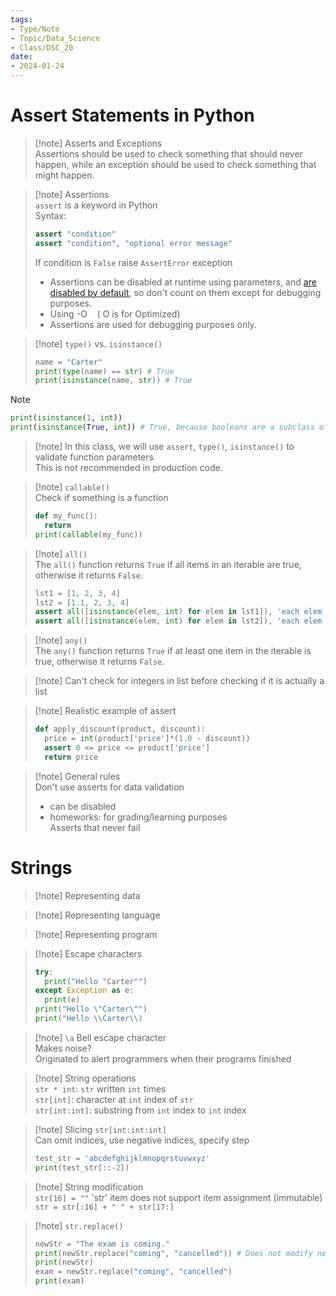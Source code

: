 ```yaml
---
tags:
- Type/Note
- Topic/Data_Science
- Class/DSC_20
date:
- 2024-01-24
---
```

# Assert Statements in Python  

> [!note] Asserts and Exceptions  
> Assertions should be used to check something that should never happen, while an exception should be used to check something that might happen.  

> [!note] Assertions  
> `assert` is a keyword in Python  
> Syntax:  
> ```Python  
> assert "condition"  
> assert "condition", "optional error message"  
> ```  
> If condition is `False` raise `AssertError` exception  
> - Assertions can be disabled at runtime using parameters, and [are disabled by default](http://java.sun.com/javase/6/docs/technotes/tools/windows/java.html), so don't count on them except for debugging purposes.  
> - Using -O    ( O is for Optimized)  
> - Assertions are used for debugging purposes only.  

> [!note] `type()` vs. `isinstance()`  
> ```Python  
> name = "Carter"  
> print(type(name) == str) # True  
> print(isinstance(name, str)) # True  
> ```  

> [!note]  
> ```Python  
> print(isinstance(1, int))  
> print(isinstance(True, int)) # True, because booleans are a subclass of integers  
> ```  

> [!note] In this class, we will use `assert`, `type()`, `isinstance()` to validate function parameters  
> This is not recommended in production code.  

> [!note] `callable()`  
> Check if something is a function  
> ```Python  
> def my_func():  
> 	return  
> print(callable(my_func))  
> ```  

> [!note] `all()`  
> The `all()` function returns `True` if all items in an iterable are true, otherwise it returns `False`.  
> ```Python  
> lst1 = [1, 2, 3, 4]  
> lst2 = [1.1, 2, 3, 4]  
> assert all([isinstance(elem, int) for elem in lst1]), 'each elem is not int in lst1'  
> assert all([isinstance(elem, int) for elem in lst2]), 'each elem is not int in lst2'  
> ```  

> [!note] `any()`  
> The `any()` function returns `True` if at least one item in the iterable is true, otherwise it returns `False`.  

> [!note] Can't check for integers in list before checking if it is actually a list  

> [!note] Realistic example of assert  
> ```Python  
> def apply_discount(product, discount):  
> 	price = int(product['price']*(1.0 - discount))  
> 	assert 0 <= price <= product['price']  
> 	return price  
> ```  

> [!note] General rules  
> Don't use asserts for data validation  
> - can be disabled  
> - homeworks: for grading/learning purposes  
> Asserts that never fail  

# Strings  

> [!note] Representing data  

> [!note] Representing language  

> [!note] Representing program  

> [!note] Escape characters  
> ```Python  
> try:  
> 	print("Hello "Carter"")  
> except Exception as e:  
> 	print(e)  
> print("Hello \"Carter\"")  
> print("Hello \\Carter\\)  
> ```  

> [!note] `\a` Bell escape character  
> Makes noise?  
> Originated to alert programmers when their programs finished  

> [!note] String operations  
> `str * int`: `str` written `int` times  
> `str[int]`: character at `int` index of `str`  
> `str[int:int]`: substring from `int` index to `int` index  

> [!note] Slicing `str[int:int:int]`  
> Can omit indices, use negative indices, specify step  
> ```Python  
> test_str = 'abcdefghijklmnopqrstuvwxyz'  
> print(test_str[::-2])  
> ```  

> [!note] String modification  
> `str[16] = ""` 'str' item does not support item assignment (immutable)  
> `str = str[:16] + " " + str[17:]`  

> [!note] `str.replace()`  
> ```Python  
> newStr = "The exam is coming."  
> print(newStr.replace("coming", "cancelled")) # Does not modify newStr  
> print(newStr)  
> exam = newStr.replace("coming", "cancelled")  
> print(exam)  
> ```  

